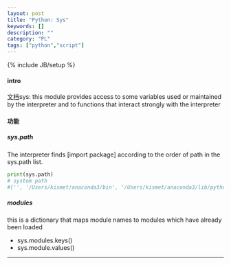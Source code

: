 ```yaml
---
layout: post
title: "Python: Sys"
keywords: []
description: ""
category: "PL"
tags: ["python","script"]
---
```

{% include JB/setup %}


#### intro
[文档](https://docs.python.org/3/library/sys.html?highlight=sys#module-sys)sys: this module provides access to some variables used or maintained by the interpreter and to functions that interact strongly with the interpreter


#### 功能

##### sys.path

The interpreter finds [import package] according to the order of path in the sys.path list.

```python
print(sys.path)
# system path
#['', '/Users/kismet/anaconda3/bin', '/Users/kismet/anaconda3/lib/python36.zip', '/Users/kismet/anaconda3/lib/python3.6', '/Users/kismet/anaconda3/lib/python3.6/lib-dynload', '/Users/kismet/anaconda3/lib/python3.6/site-packages', '/Users/kismet/anaconda3/lib/python3.6/site-packages/aeosa', '/Users/kismet/anaconda3/lib/python3.6/site-packages/IPython/extensions', '/Users/kismet/.ipython']
```

##### modules
this is a dictionary that maps module names to modules which have already been loaded
+ sys.modules.keys()
+ sys.module.values()
<hr />

